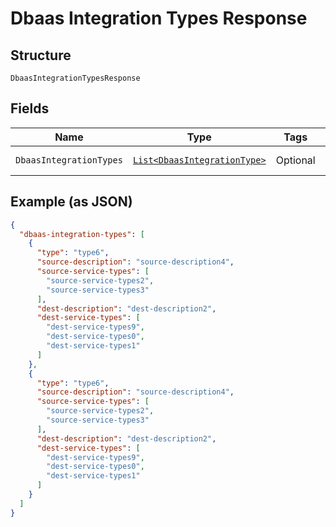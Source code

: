 
# Dbaas Integration Types Response

## Structure

`DbaasIntegrationTypesResponse`

## Fields

| Name | Type | Tags | Description | Getter | Setter |
|  --- | --- | --- | --- | --- | --- |
| `DbaasIntegrationTypes` | [`List<DbaasIntegrationType>`](../../doc/models/dbaas-integration-type.md) | Optional | - | List<DbaasIntegrationType> getDbaasIntegrationTypes() | setDbaasIntegrationTypes(List<DbaasIntegrationType> dbaasIntegrationTypes) |

## Example (as JSON)

```json
{
  "dbaas-integration-types": [
    {
      "type": "type6",
      "source-description": "source-description4",
      "source-service-types": [
        "source-service-types2",
        "source-service-types3"
      ],
      "dest-description": "dest-description2",
      "dest-service-types": [
        "dest-service-types9",
        "dest-service-types0",
        "dest-service-types1"
      ]
    },
    {
      "type": "type6",
      "source-description": "source-description4",
      "source-service-types": [
        "source-service-types2",
        "source-service-types3"
      ],
      "dest-description": "dest-description2",
      "dest-service-types": [
        "dest-service-types9",
        "dest-service-types0",
        "dest-service-types1"
      ]
    }
  ]
}
```

